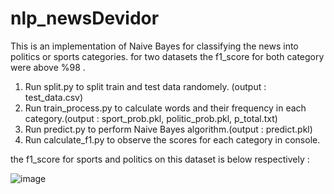 # nlp_newsDevidor
This is an implementation of Naive Bayes for classifying the news into politics or sports categories. for two datasets the f1_score for both category were above %98 . 
1) Run split.py to split train and test data randomely. (output : test_data.csv)
2) Run train_process.py to calculate words and their frequency in each category.(output : sport_prob.pkl, politic_prob.pkl, p_total.txt)
3) Run predict.py to perform Naive Bayes algorithm.(output : predict.pkl)
4) Run calculate_f1.py to observe the scores for each category in console.


the f1_score for sports and politics on this dataset is below respectively :

![image](https://github.com/ehsan-golbar/nlp_newsDevidor/assets/102996244/75712870-8a51-441b-82ac-4bd3fe48a69c)
